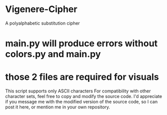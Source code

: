 # Vigenere-Cipher
A polyalphabetic substitution cipher 

# main.py will produce errors without colors.py and main.py
# those 2 files are required for visuals

This script supports only ASCII characters
For compatibility with other character sets, feel free to copy and modify the source code.
I'd appreciate if you message me with the modified version of the source code, so I can post it here, or mention me
in your own repository.
